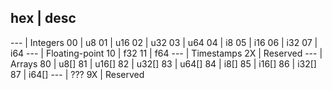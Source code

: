  hex | desc
 ----------
 --- | Integers
  00 | u8
  01 | u16
  02 | u32
  03 | u64
  04 | i8
  05 | i16
  06 | i32
  07 | i64
 --- | Floating-point
  10 | f32
  11 | f64
 --- | Timestamps
  2X | Reserved
 --- | Arrays
  80 | u8[]
  81 | u16[]
  82 | u32[]
  83 | u64[]
  84 | i8[]
  85 | i16[]
  86 | i32[]
  87 | i64[]
 --- | ???
  9X | Reserved
